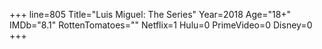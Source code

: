 +++
line=805
Title="Luis Miguel: The Series"
Year=2018
Age="18+"
IMDb="8.1"
RottenTomatoes=""
Netflix=1
Hulu=0
PrimeVideo=0
Disney=0
+++

